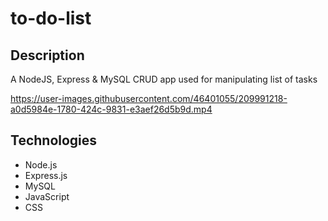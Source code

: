 # to-do-list
## Description
A NodeJS, Express &amp; MySQL CRUD app used for manipulating list of tasks


https://user-images.githubusercontent.com/46401055/209991218-a0d5984e-1780-424c-9831-e3aef26d5b9d.mp4

## Technologies
* Node.js
* Express.js
* MySQL
* JavaScript
* CSS
